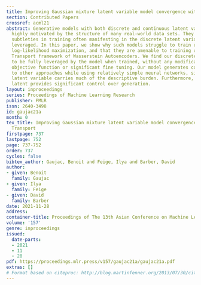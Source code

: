 ```yaml
---
title: Improving Gaussian mixture latent variable model convergence with Optimal Transport
section: Contributed Papers
crossref: acml21
abstract: Generative models with both discrete and continuous latent variables are
  highly motivated by the structure of many real-world data sets. They present, however,
  subtleties in training often manifesting in the discrete latent variable not being
  leveraged. In this paper, we show why such models struggle to train using traditional
  log-likelihood maximization, and that they are amenable to training using the Optimal
  Transport framework of Wasserstein Autoencoders. We find our discrete latent variable
  to be fully leveraged by the model when trained, without any modifications to the
  objective function or significant fine tuning. Our model generates comparable samples
  to other approaches while using relatively simple neural networks, since the discrete
  latent variable carries much of the descriptive burden. Furthermore, the discrete
  latent provides significant control over generation.
layout: inproceedings
series: Proceedings of Machine Learning Research
publisher: PMLR
issn: 2640-3498
id: gaujac21a
month: 0
tex_title: Improving Gaussian mixture latent variable model convergence with Optimal
  Transport
firstpage: 737
lastpage: 752
page: 737-752
order: 737
cycles: false
bibtex_author: Gaujac, Benoit and Feige, Ilya and Barber, David
author:
- given: Benoit
  family: Gaujac
- given: Ilya
  family: Feige
- given: David
  family: Barber
date: 2021-11-28
address:
container-title: Proceedings of The 13th Asian Conference on Machine Learning
volume: '157'
genre: inproceedings
issued:
  date-parts:
  - 2021
  - 11
  - 28
pdf: https://proceedings.mlr.press/v157/gaujac21a/gaujac21a.pdf
extras: []
# Format based on citeproc: http://blog.martinfenner.org/2013/07/30/citeproc-yaml-for-bibliographies/
---
```

